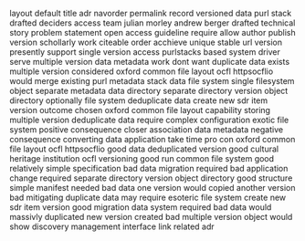 layout default title adr navorder permalink record versioned data purl stack drafted deciders access team julian morley andrew berger drafted technical story problem statement open access guideline require allow author publish version schollarly work citeable order acchieve unique stable url version presently support single version access purlstacks based system driver serve multiple version data metadata work dont want duplicate data exists multiple version considered oxford common file layout ocfl httpsocflio would merge existing purl metadata stack data file system single filesystem object separate metadata data directory separate directory version object directory optionally file system deduplicate data create new sdr item version outcome chosen oxford common file layout capability storing multiple version deduplicate data require complex configuration exotic file system positive consequence closer association data metadata negative consequence converting data application take time pro con oxford common file layout ocfl httpsocflio good data deduplicated version good cultural heritage institution ocfl versioning good run common file system good relatively simple specification bad data migration required bad application change required separate directory version object directory good structure simple manifest needed bad data one version would copied another version bad mitigating duplicate data may require esoteric file system create new sdr item version good migration data system required bad data would massivly duplicated new version created bad multiple version object would show discovery management interface link related adr